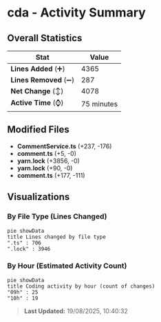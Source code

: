 # cda - Activity Summary 

## Overall Statistics

| Stat                   | Value                                                             |
| ---------------------- | ----------------------------------------------------------------- |
| **Lines Added** (➕)   | 4365                                          |
| **Lines Removed** (➖) | 287                                        |
| **Net Change** (↕)    | 4078                |
| **Active Time** (⌚)   | 75 minutes |


## Modified Files
- **CommentService.ts** (+237, -176)
- **comment.ts** (+5, -0)
- **yarn.lock** (+3856, -0)
- **yarn.lock** (+90, -0)
- **comment.ts** (+177, -111)

## Visualizations

### By File Type (Lines Changed)

```mermaid
pie showData
title Lines changed by file type
".ts" : 706
".lock" : 3946
```

### By Hour (Estimated Activity Count)

```mermaid
pie showData
title Coding activity by hour (count of changes)
"09h" : 25
"10h" : 19
```


> **Last Updated:** 19/08/2025, 10:40:32